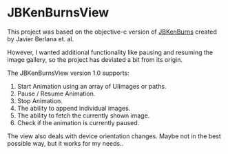 # JBKenBurnsView
This project was based on the objective-c version of [JBKenBurns](https://github.com/jberlana/JBKenBurns) created by Javier Berlana et. al.

However, I wanted additional functionality like pausing and resuming the image gallery, so the project has deviated a bit from its origin.

The JBKenBurnsView version 1.0 supports:

1. Start Animation using an array of UIImages or paths.
2. Pause / Resume Animation.
3. Stop Animation.
4. The ability to append individual images.
5. The ability to fetch the currently shown image.
6. Check if the animation is currently paused.

The view also deals with device orientation changes. Maybe not in the best possible way, but it works for my needs..